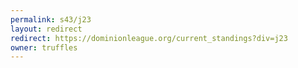 ```yaml
---
permalink: s43/j23
layout: redirect
redirect: https://dominionleague.org/current_standings?div=j23
owner: truffles
---
```

